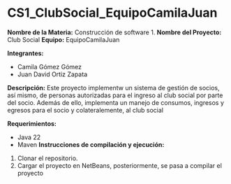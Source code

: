 # CS1_ClubSocial_EquipoCamilaJuan
**Nombre de la Materia:** Construcción de software 1.
**Nombre del Proyecto:** Club Social
**Equipo:** EquipoCamilaJuan

**Integrantes:**
* Camila Gómez Gómez
* Juan David Ortiz Zapata
  
**Descripción:**
Este proyecto implementw un sistema de gestión de socios, así mismo, de personas autorizadas para el ingreso al club social por parte del socio. Además de ello, implementa un manejo de consumos, ingresos y egresos para el socio y colateralemente, al club social

**Requerimientos:**
* Java 22
* Maven
**Instrucciones de compilación y ejecución:**
1. Clonar el repositorio.
2. Cargar el proyecto en NetBeans, posteriormente, se pasa a compilar el proyecto
